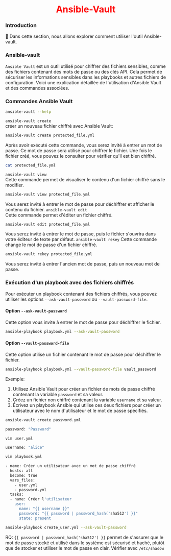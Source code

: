 <h1 align="center" style="color: red;">Ansible-Vault</h1>

### Introduction
👋 Dans cette section, nous allons explorer comment utiliser l'outil Ansible-vault.
### Ansible-vault
`Ansible Vault` est un outil utilisé pour chiffrer des fichiers sensibles, comme des fichiers contenant des mots de passe ou des clés API. Cela permet de sécuriser les informations sensibles dans les playbooks et autres fichiers de configuration. Voici une explication détaillée de l'utilisation d'Ansible Vault et des commandes associées.
### Commandes Ansible Vault
```bash
ansible-vault --help
```
`ansible-vault create`  
créer un nouveau fichier chiffré avec Ansible Vault:
```bash
ansible-vault create protected_file.yml
```
Après avoir exécuté cette commande, vous serez invité à entrer un mot de passe. Ce mot de passe sera utilisé pour chiffrer le fichier. Une fois le fichier créé, vous pouvez le consulter pour vérifier qu'il est bien chiffré.
```bash
cat protected_file.yml
```
`ansible-vault view`  
Cette commande permet de visualiser le contenu d'un fichier chiffré sans le modifier.
```bash
ansible-vault view protected_file.yml
```
Vous serez invité à entrer le mot de passe pour déchiffrer et afficher le contenu du fichier.
`ansible-vault edit`  
Cette commande permet d'éditer un fichier chiffré.
```bash
ansible-vault edit protected_file.yml
```
Vous serez invité à entrer le mot de passe, puis le fichier s'ouvrira dans votre éditeur de texte par défaut.
`ansible-vault rekey` 
Cette commande change le mot de passe d'un fichier chiffré.
```bash
ansible-vault rekey protected_file.yml
```
Vous serez invité à entrer l'ancien mot de passe, puis un nouveau mot de passe.
### Exécution d'un playbook avec des fichiers chiffrés
Pour exécuter un playbook contenant des fichiers chiffrés, vous pouvez utiliser les options `--ask-vault-password` ou `--vault-password-file`.
#### Option `--ask-vault-password`
Cette option vous invite à entrer le mot de passe pour déchiffrer le fichier.
```bash
ansible-playbook playbook.yml --ask-vault-password
```
#### Option `--vault-password-file`
Cette option utilise un fichier contenant le mot de passe pour déchiffrer le fichier.
```bash
ansible-playbook playbook.yml --vault-password-file vault_password
```
Exemple:
1. Utilisez Ansible Vault pour créer un fichier de mots de passe chiffré contenant la variable `password` et sa valeur.
2. Créez un fichier non chiffré contenant la variable `username` et sa valeur.
3. Écrivez un playbook Ansible qui utilise ces deux fichiers pour créer un utilisateur avec le nom d'utilisateur et le mot de passe spécifiés.

```bash
ansible-vault create password.yml

```

```bash
password: "Password"

```
```bash
vim user.yml
```
```bash
username: "alice"

```
```bash
vim playbook.yml
```

```bash
- name: Créer un utilisateur avec un mot de passe chiffré
  hosts: all
  become: true
  vars_files:
    - user.yml
    - password.yml
  tasks:
  - name: Créer l'utilisateur
    user:
      name: "{{ username }}"
      password: "{{ password | password_hash('sha512') }}"
      state: present

```
```bash
ansible-playbook create_user.yml --ask-vault-password

```
RQ: `{{ password | password_hash('sha512') }}` permet de s'assurer que le mot de passe stocké et utilisé dans le système est sécurisé et haché, plutôt que de stocker et utiliser le mot de passe en clair. 
Vérifier avec `/etc/shadow`
